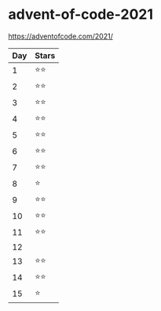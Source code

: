 # advent-of-code-2021

https://adventofcode.com/2021/

| Day | Stars |
| --- | ----- |
| 1 | ⭐️⭐️ |
| 2 | ⭐️⭐️ |
| 3 | ⭐️⭐️ |
| 4 | ⭐️⭐️ |
| 5 | ⭐️⭐️ |
| 6 | ⭐️⭐️ |
| 7 | ⭐️⭐️ |
| 8 | ⭐️ |
| 9 | ⭐️⭐️ |
| 10 | ⭐️⭐️ |
| 11 | ⭐️⭐️ |
| 12 | |
| 13 | ⭐️⭐️ |
| 14 | ⭐️⭐️ |
| 15 | ⭐️ |